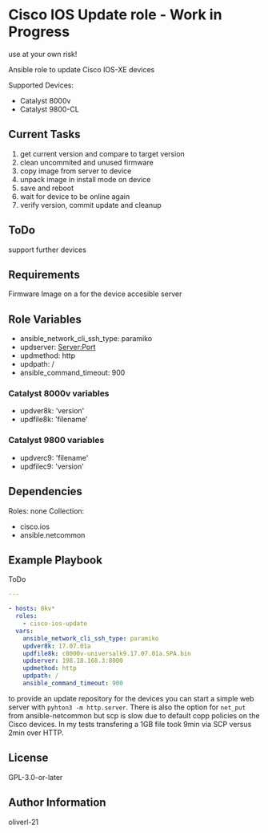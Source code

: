 # Cisco IOS Update role - Work in Progress

use at your own risk!

Ansible role to update Cisco IOS-XE devices

Supported Devices:

- Catalyst 8000v
- Catalyst 9800-CL

## Current Tasks

1. get current version and compare to target version
2. clean uncommited and unused firmware
3. copy image from server to device
4. unpack image in install mode on device
5. save and reboot
6. wait for device to be online again
7. verify version, commit update and cleanup

## ToDo

support further devices

## Requirements

Firmware Image on a for the device accesible server

## Role Variables

- ansible_network_cli_ssh_type: paramiko
- updserver: <Server:Port>
- updmethod: http
- updpath: /
- ansible_command_timeout: 900

### Catalyst 8000v variables

- updver8k: 'version'
- updfile8k: 'filename'

### Catalyst 9800 variables

- updverc9: 'filename'
- updfilec9: 'version'

## Dependencies

Roles: none
Collection:

- cisco.ios
- ansible.netcommon

## Example Playbook

ToDo

```yaml
---

- hosts: 8kv*
  roles:
    - cisco-ios-update
  vars:
    ansible_network_cli_ssh_type: paramiko
    updver8k: 17.07.01a
    updfile8k: c8000v-universalk9.17.07.01a.SPA.bin
    updserver: 198.18.168.3:8000
    updmethod: http
    updpath: /
    ansible_command_timeout: 900
```

to provide an update repository for the devices you can start a simple web server with ```pyhton3 -m http.server```. There is also the option for ```net_put``` from ansible-netcommon but scp is slow due to default copp policies on the Cisco devices. In my tests transfering a 1GB file took 9min via SCP versus 2min over HTTP.

## License

GPL-3.0-or-later

## Author Information

oliverl-21
